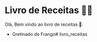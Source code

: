 # Livro de Receitas :cook:
Olá, Bem vindo ao livro de receitas 👋:
- Gretinado de Frango# livro_receitas
